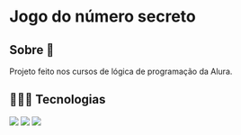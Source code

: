 <h1>Jogo do número secreto</h1>

<h2>Sobre 📰 </h2>
<p>Projeto feito nos cursos de lógica de programação da Alura.</p>

## 👨🏻‍💻 Tecnologias
<div>
  <img src="https://img.shields.io/badge/HTML-239120?style=for-the-badge&logo=html5&logoColor=white">
  <img src="https://img.shields.io/badge/CSS-239120?&style=for-the-badge&logo=css3&logoColor=White">
  <img src="https://img.shields.io/badge/JavaScript-F7DF1E?style=for-the-badge&logo=javascript&logoColor=black">
</div>
